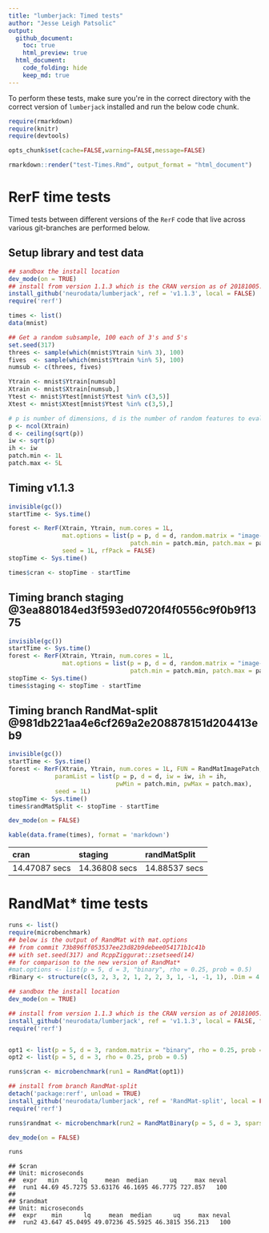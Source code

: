 ```yaml
---
title: "lumberjack: Timed tests"
author: "Jesse Leigh Patsolic"
output: 
  github_document:
    toc: true
    html_preview: true
  html_document:
    code_folding: hide
    keep_md: true
---
```


<!--
### ### INITIAL COMMENTS HERE ###
###
### Jesse Leigh Patsolic 
### 2018
#
-->


To perform these tests, make sure you're in the correct directory with the
correct version of `lumberjack` installed and run the below code chunk.


```r
require(rmarkdown)
require(knitr)
require(devtools)

opts_chunk$set(cache=FALSE,warning=FALSE,message=FALSE)

rmarkdown::render("test-Times.Rmd", output_format = "html_document")
```


# RerF time tests

Timed tests between different versions of the `RerF` code that live across
various git-branches are performed below.

## Setup library and test data


```r
## sandbox the install location
dev_mode(on = TRUE) 
## install from version 1.1.3 which is the CRAN version as of 20181005.
install_github('neurodata/lumberjack', ref = 'v1.1.3', local = FALSE)
require('rerf')
```



```r
times <- list()
data(mnist)

## Get a random subsample, 100 each of 3's and 5's 
set.seed(317)
threes <- sample(which(mnist$Ytrain %in% 3), 100)
fives  <- sample(which(mnist$Ytrain %in% 5), 100)
numsub <- c(threes, fives)

Ytrain <- mnist$Ytrain[numsub]
Xtrain <- mnist$Xtrain[numsub,]
Ytest <- mnist$Ytest[mnist$Ytest %in% c(3,5)]
Xtest <- mnist$Xtest[mnist$Ytest %in% c(3,5),]

# p is number of dimensions, d is the number of random features to evaluate, iw is image width, ih is image height, patch.min is min width of square patch to sample pixels from, and patch.max is the max width of square patch
p <- ncol(Xtrain)
d <- ceiling(sqrt(p))
iw <- sqrt(p)
ih <- iw
patch.min <- 1L
patch.max <- 5L
```


## Timing v1.1.3


```r
invisible(gc())
startTime <- Sys.time()

forest <- RerF(Xtrain, Ytrain, num.cores = 1L, 
               mat.options = list(p = p, d = d, random.matrix = "image-patch", iw = iw, ih = ih, 
                                  patch.min = patch.min, patch.max = patch.max), 
               seed = 1L, rfPack = FALSE)
stopTime <- Sys.time()

times$cran <- stopTime - startTime
```

## Timing branch staging @3ea880184ed3f593ed0720f4f0556c9f0b9f1375


 

```r
invisible(gc())
startTime <- Sys.time()
forest <- RerF(Xtrain, Ytrain, num.cores = 1L, 
               mat.options = list(p = p, d = d, random.matrix = "image-patch", iw = iw, ih = ih, 
                                  patch.min = patch.min, patch.max = patch.max), seed = 1L)
stopTime <- Sys.time()
times$staging <- stopTime - startTime
```
 
## Timing branch RandMat-split @981db221aa4e6cf269a2e208878151d204413eb9




```r
invisible(gc())
startTime <- Sys.time()
forest <- RerF(Xtrain, Ytrain, num.cores = 1L, FUN = RandMatImagePatch,
             paramList = list(p = p, d = d, iw = iw, ih = ih, 
                              pwMin = patch.min, pwMax = patch.max), 
             seed = 1L)
stopTime <- Sys.time()
times$randMatSplit <- stopTime - startTime

dev_mode(on = FALSE)
```



```r
kable(data.frame(times), format = 'markdown')
```



|cran          |staging       |randMatSplit  |
|:-------------|:-------------|:-------------|
|14.47087 secs |14.36808 secs |14.88537 secs |




# RandMat\* time tests


```r
runs <- list()
require(microbenchmark)
## below is the output of RandMat with mat.options
## from commit 73b896ff053537ee23d82b9debee054171b1c41b
## with set.seed(317) and RcppZiggurat::zsetseed(14)
## for comparison to the new version of RandMat*
#mat.options <- list(p = 5, d = 3, "binary", rho = 0.25, prob = 0.5)
rBinary <- structure(c(3, 2, 3, 2, 1, 2, 2, 3, 1, -1, -1, 1), .Dim = 4:3)

## sandbox the install location
dev_mode(on = TRUE) 

## install from version 1.1.3 which is the CRAN version as of 20181005.
install_github('neurodata/lumberjack', ref = 'v1.1.3', local = FALSE, force = TRUE)
require('rerf')


opt1 <- list(p = 5, d = 3, random.matrix = "binary", rho = 0.25, prob = 0.5)
opt2 <- list(p = 5, d = 3, rho = 0.25, prob = 0.5)

runs$cran <- microbenchmark(run1 = RandMat(opt1))

## install from branch RandMat-split
detach('package:rerf', unload = TRUE)
install_github('neurodata/lumberjack', ref = 'RandMat-split', local = FALSE, force = TRUE)
require('rerf')

runs$randmat <- microbenchmark(run2 = RandMatBinary(p = 5, d = 3, sparsity = 0.25, prob = 0.5))

dev_mode(on = FALSE)
```



```r
runs
```

```
## $cran
## Unit: microseconds
##  expr   min      lq     mean  median      uq     max neval
##  run1 44.69 45.7275 53.63176 46.1695 46.7775 727.857   100
## 
## $randmat
## Unit: microseconds
##  expr    min      lq     mean  median      uq     max neval
##  run2 43.647 45.0495 49.07236 45.5925 46.3815 356.213   100
```


